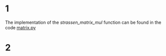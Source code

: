 # 1
The implementation of the *strassen_matrix_mul* function can be found in the code [matrix.py](matrix.py)
# 2
